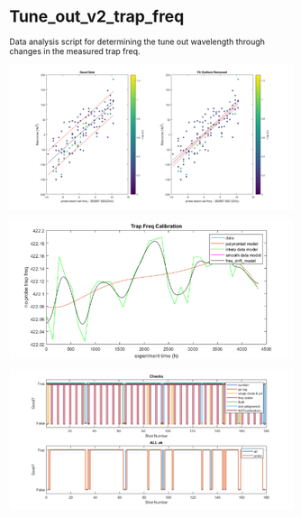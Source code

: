 # Tune_out_v2_trap_freq
Data analysis script for determining the tune out wavelength through changes in the measured trap freq.

![An example TO](/nice_plots/to_fit.png)

![An example TO](/nice_plots/calibration_model.png)

![An example TO](/nice_plots/logic.png)
